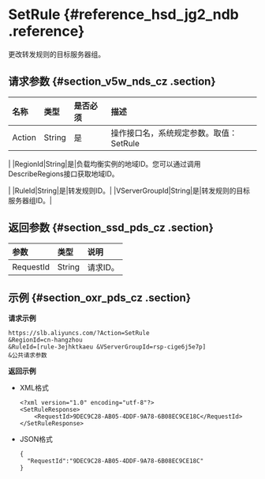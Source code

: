 # SetRule {#reference_hsd_jg2_ndb .reference}

更改转发规则的目标服务器组。

## 请求参数 {#section_v5w_nds_cz .section}

|名称|类型|是否必须|描述|
|:-|:-|:---|:-|
|Action|String|是|操作接口名，系统规定参数。取值：SetRule

|
|RegionId|String|是|负载均衡实例的地域ID。您可以通过调用 DescribeRegions接口获取地域ID。

|
|RuleId|String|是|转发规则ID。|
|VServerGroupId|String|是|转发规则的目标服务器组ID。|

## 返回参数 {#section_ssd_pds_cz .section}

|参数|类型|说明|
|:-|:-|:-|
|RequestId|String|请求ID。|

## 示例 {#section_oxr_pds_cz .section}

**请求示例**

``` {#public}
https://slb.aliyuncs.com/?Action=SetRule
&RegionId=cn-hangzhou
&RuleId=[rule-3ejhktkaeu &VServerGroupId=rsp-cige6j5e7p]
&公共请求参数
```

**返回示例**

-   XML格式

    ```
    <?xml version="1.0" encoding="utf-8"?>
    <SetRuleResponse>
    	<RequestId>9DEC9C28-AB05-4DDF-9A78-6B08EC9CE18C</RequestId>
    </SetRuleResponse>
    ```

-   JSON格式

    ```
    {
      "RequestId":"9DEC9C28-AB05-4DDF-9A78-6B08EC9CE18C"
    }
    ```


